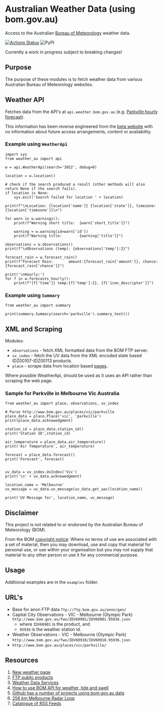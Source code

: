 # Australian Weather Data (using bom.gov.au)
Access to the Australian [Bureau of Meteorology](https://bom.gov.au/) weather data.

[![Actions Status](https://github.com/tonyallan/weather-au/workflows/build/badge.svg)](https://github.com/tonyallan/weather-au/actions)
![PyPI](https://img.shields.io/pypi/v/weather-au)

Currently a work in progress subject to breaking changes!



## Purpose

The purpose of these modules is to fetch weather data from various Australian Bureau of Meteorology websites.



## Weather API

Fetches data from the API's at `api.weather.bom.gov.au` (e.g. [Parkville hourly forecast](https://api.weather.bom.gov.au/v1/locations/r1r143/forecasts/hourly)).

This information has been reverse engineered from the [beta website](https://weather.bom.gov.au/) with no information about future access arrangements, content or availability.


### Example using `WeatherApi`
```python3
import sys
from weather_au import api

w = api.WeatherApi(search='3052', debug=0)

location = w.location()

# check if the search produced a result (other methods will also return None if the search fails).
if location is None:
    sys.exit('Search failed for location ' + location)

print(f"\nLocation: {location['name']} {location['state']}, timezone:{location['timezone']}\n")

for warn in w.warnings():
    print(f"Warning short title:  {warn['short_title']}")

    warning = w.warning(id=warn['id'])
    print(f"Warning title:        {warning['title']}")

observations = w.observations()
print(f"\nObservations (temp): {observations['temp']:2}")

forecast_rain = w.forecast_rain()
print(f"Forecast Rain:       amount:{forecast_rain['amount']}, chance:{forecast_rain['chance']}")

print('\nHourly:')
for f in w.forecasts_hourly():
    print(f"{f['time']} temp:{f['temp']:2}, {f['icon_descriptor']}")
```


### Example using `Summary`
```python3
from weather_au import summary

print(summary.Summary(search='parkville').summary_text())
```



## XML and Scraping

Modules:

- `observations` - fetch XML formatted data from the BOM FTP server.
- `uv_index` - fetch the UV data from the XML encoded state based IDZ00107-IDZ00113 products.
- `place` - scrape data from location based [pages](http://www.bom.gov.au/places/vic/parkville/).

Where possible WeatherApi, should be used as it uses an API rather than scraping the web page.


### Sample for Parkville in Melbourne Vic Australia

```python3
from weather_au import place, observations, uv_index

# Parse http://www.bom.gov.au/places/vic/parkville
place_data = place.Place('vic', 'parkville')
print(place_data.acknowedgment)

station_id = place_data.station_id()
print('Station ID',station_id)

air_temperature = place_data.air_temperature()
print('Air Temperature', air_temperature)

forecast = place_data.forecast()
print('Forecast', forecast)


uv_data = uv_index.UvIndex('Vic')
print('\n' + uv_data.acknowedgment)

location_name = 'Melbourne'
uv_message = uv_data.uv_message(uv_data.get_aac(location_name))

print('UV Message for', location_name, uv_message)
```



## Disclaimer

This project is not related to or endorsed by the Australian Bureau of Meteorology (BOM). 

From the BOM [copyright notice](http://reg.bom.gov.au/other/copyright.shtml): Where no terms of use are associated with a set of material, then you may download, use and copy that material for personal use, or use within your organisation but you may not supply that material to any other person or use it for any commercial purpose.



## Usage

Additional examples are in the `examples` folder.



## URL's

- Base for anon FTP data `ftp://ftp.bom.gov.au/anon/gen/`
- Capital City Observations - VIC - Melbourne (Olympic Park) `http://www.bom.gov.au/fwo/IDV60901/IDV60901.95936.json`
  - where `IDV60901` is the product, and
  - `95936` is the weather station id.
- Weather Observations - VIC - Melbourne (Olympic Park) `http://www.bom.gov.au/fwo/IDV60910/IDV60910.95936.json`
- `http://www.bom.gov.au/places/vic/parkville/`



## Resources

1. [New weather page](https://weather.bom.gov.au/)
1. [FTP public products](http://www.bom.gov.au/catalogue/anon-ftp.shtml)
1. [Weather Data Services](http://www.bom.gov.au/catalogue/data-feeds.shtml)
1. [How to use BOM API for weather, tide and swell](https://stackoverflow.com/questions/39534018/how-to-use-bom-api-for-weather-tide-and-swell)
1. [Github has a number of projects using bom.gov.au data](https://github.com/search?q=bom.gov.au)
1. [256 km Melbourne Radar Loop](http://www.bom.gov.au/products/IDR022.loop.shtml)
1. [Catalogue of RSS Feeds](http://www.bom.gov.au/rss/)

